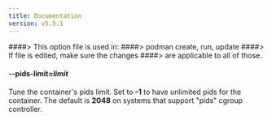 ```yaml
---
title: Documentation
version: v5.5.1
---
```


####> This option file is used in:
####>   podman create, run, update
####> If file is edited, make sure the changes
####> are applicable to all of those.
#### **--pids-limit**=*limit*

Tune the container's pids limit. Set to **-1** to have unlimited pids for the container. The default is **2048** on systems that support "pids" cgroup controller.
